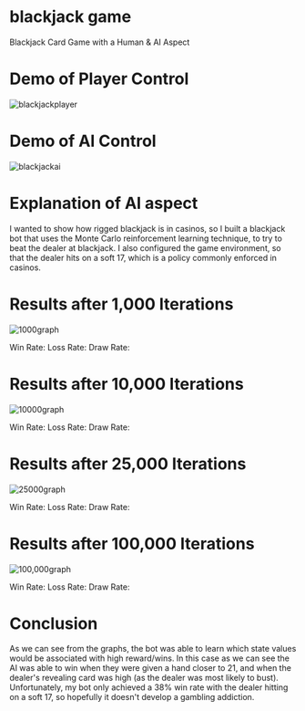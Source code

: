 # blackjack game

Blackjack Card Game with a Human & AI Aspect

# Demo of Player Control

![blackjackplayer](https://github.com/saladpalad/blackjack/assets/59659804/2f23507d-d636-4fba-ae39-8157e94941c1)

# Demo of AI Control

![blackjackai](https://github.com/saladpalad/blackjack/assets/59659804/09c7889b-5ef7-49df-8079-7f3359def69a)

# Explanation of AI aspect

I wanted to show how rigged blackjack is in casinos, so I built a blackjack bot that uses the Monte Carlo reinforcement learning technique, to try to beat the dealer at blackjack. I also configured the game environment, so that the dealer hits on a soft 17, which is a policy commonly enforced in casinos.

# Results after 1,000 Iterations
![1000graph](https://github.com/saladpalad/blackjack/assets/59659804/4b6018ed-ce59-4209-97aa-07901fc45f11)

Win Rate:
Loss Rate:
Draw Rate:

# Results after 10,000 Iterations
![10000graph](https://github.com/saladpalad/blackjack/assets/59659804/f4885a82-2e29-4027-84c3-ce8879e560c3)

Win Rate:
Loss Rate:
Draw Rate:

# Results after 25,000 Iterations
![25000graph](https://github.com/saladpalad/blackjack/assets/59659804/f444702e-f865-49bd-a3cb-2d205276a7e2)

Win Rate:
Loss Rate:
Draw Rate:

# Results after 100,000 Iterations
![100,000graph](https://github.com/saladpalad/blackjack/assets/59659804/4099e5f1-9ced-4c81-bcb6-fd18f33d2ceb)

Win Rate:
Loss Rate:
Draw Rate:

# Conclusion
As we can see from the graphs, the bot was able to learn which state values would be associated with high reward/wins. In this case as we can see the AI was able to win when they were given a hand closer to 21, and when the dealer's revealing card was high (as the dealer was most likely to bust).
Unfortunately, my bot only achieved a 38% win rate with the dealer hitting on a soft 17, so hopefully it doesn't develop a gambling addiction.




